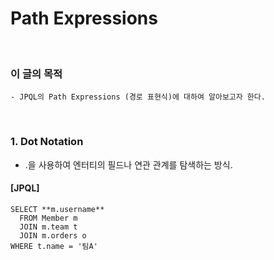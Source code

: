 # Path Expressions
<br/>

### 이 글의 목적
    - JPQL의 Path Expressions (경로 표현식)에 대하여 알아보고자 한다.
<br/>

### 1. Dot Notation
- .을 사용하여 엔터티의 필드나 연관 관계를 탐색하는 방식.
#### [JPQL]
```plaintext
SELECT **m.username**    
  FROM Member m
  JOIN m.team t
  JOIN m.orders o
WHERE t.name = '팀A'
```
